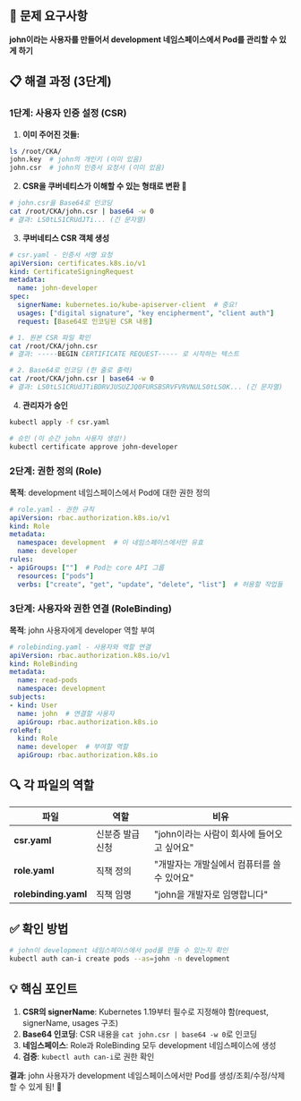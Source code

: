 ## 🎯 문제 요구사항

**john이라는 사용자를 만들어서 development 네임스페이스에서 Pod를 관리할 수 있게 하기**

## 📋 해결 과정 (3단계)

### 1단계: 사용자 인증 설정 (CSR)

1. **이미 주어진 것들:**
```bash
ls /root/CKA/
john.key  # john의 개인키 (이미 있음)
john.csr  # john의 인증서 요청서 (이미 있음)
```

2. **CSR을 쿠버네티스가 이해할 수 있는 형태로 변환 🔄**
```bash
# john.csr을 Base64로 인코딩
cat /root/CKA/john.csr | base64 -w 0
# 결과: LS0tLS1CRUdJTi... (긴 문자열)
```

3. **쿠버네티스 CSR 객체 생성**

```yaml
# csr.yaml - 인증서 서명 요청
apiVersion: certificates.k8s.io/v1
kind: CertificateSigningRequest
metadata:
  name: john-developer
spec:
  signerName: kubernetes.io/kube-apiserver-client  # 중요!
  usages: ["digital signature", "key encipherment", "client auth"]
  request: [Base64로 인코딩된 CSR 내용]
```

```bash
# 1. 원본 CSR 파일 확인
cat /root/CKA/john.csr
# 결과: -----BEGIN CERTIFICATE REQUEST----- 로 시작하는 텍스트

# 2. Base64로 인코딩 (한 줄로 출력)
cat /root/CKA/john.csr | base64 -w 0
# 결과: LS0tLS1CRUdJTiBDRVJUSUZJQ0FURSBSRVFVRVNULS0tLS0K... (긴 문자열)
```

4. **관리자가 승인**

```bash
kubectl apply -f csr.yaml

# 승인 (이 순간 john 사용자 생성!)
kubectl certificate approve john-developer
```

### 2단계: 권한 정의 (Role)

**목적**: development 네임스페이스에서 Pod에 대한 권한 정의

```yaml
# role.yaml - 권한 규칙
apiVersion: rbac.authorization.k8s.io/v1
kind: Role
metadata:
  namespace: development  # 이 네임스페이스에서만 유효
  name: developer
rules:
- apiGroups: [""]  # Pod는 core API 그룹
  resources: ["pods"]
  verbs: ["create", "get", "update", "delete", "list"]  # 허용할 작업들
```

### 3단계: 사용자와 권한 연결 (RoleBinding)

**목적**: john 사용자에게 developer 역할 부여

```yaml
# rolebinding.yaml - 사용자와 역할 연결
apiVersion: rbac.authorization.k8s.io/v1
kind: RoleBinding
metadata:
  name: read-pods
  namespace: development
subjects:
- kind: User
  name: john  # 연결할 사용자
  apiGroup: rbac.authorization.k8s.io
roleRef:
  kind: Role
  name: developer  # 부여할 역할
  apiGroup: rbac.authorization.k8s.io
```

## 🔍 각 파일의 역할

|파일|역할|비유|
|---|---|---|
|**csr.yaml**|신분증 발급 신청|"john이라는 사람이 회사에 들어오고 싶어요"|
|**role.yaml**|직책 정의|"개발자는 개발실에서 컴퓨터를 쓸 수 있어요"|
|**rolebinding.yaml**|직책 임명|"john을 개발자로 임명합니다"|

## ✅ 확인 방법

```bash
# john이 development 네임스페이스에서 pod를 만들 수 있는지 확인
kubectl auth can-i create pods --as=john -n development
```

## 💡 핵심 포인트

1. **CSR의 signerName**: Kubernetes 1.19부터 필수로 지정해야 함(request, signerName, usages 구조)
2. **Base64 인코딩**: CSR 내용을 `cat john.csr | base64 -w 0`로 인코딩
3. **네임스페이스**: Role과 RoleBinding 모두 development 네임스페이스에 생성
4. **검증**: `kubectl auth can-i`로 권한 확인

**결과**: john 사용자가 development 네임스페이스에서만 Pod를 생성/조회/수정/삭제할 수 있게 됨! 🎉